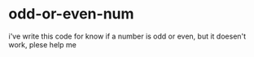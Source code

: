 # odd-or-even-num
i've write this code for know if a number is odd or even, but it doesen't work, plese help me
